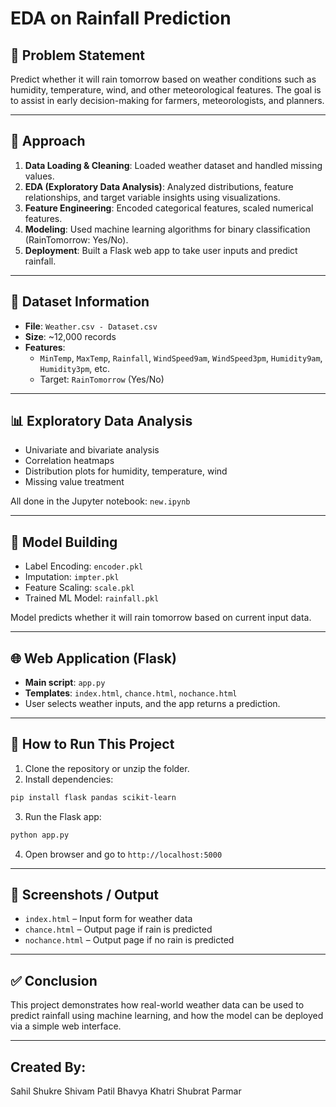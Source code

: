 # EDA on Rainfall Prediction

## 🧠 Problem Statement

Predict whether it will rain tomorrow based on weather conditions such as humidity, temperature, wind, and other meteorological features. The goal is to assist in early decision-making for farmers, meteorologists, and planners.

---

## 🧪 Approach

1. **Data Loading & Cleaning**: Loaded weather dataset and handled missing values.
2. **EDA (Exploratory Data Analysis)**: Analyzed distributions, feature relationships, and target variable insights using visualizations.
3. **Feature Engineering**: Encoded categorical features, scaled numerical features.
4. **Modeling**: Used machine learning algorithms for binary classification (RainTomorrow: Yes/No).
5. **Deployment**: Built a Flask web app to take user inputs and predict rainfall.

---

## 📂 Dataset Information

- **File**: `Weather.csv - Dataset.csv`
- **Size**: \~12,000 records
- **Features**:
  - `MinTemp`, `MaxTemp`, `Rainfall`, `WindSpeed9am`, `WindSpeed3pm`, `Humidity9am`, `Humidity3pm`, etc.
  - Target: `RainTomorrow` (Yes/No)

---

## 📊 Exploratory Data Analysis

- Univariate and bivariate analysis
- Correlation heatmaps
- Distribution plots for humidity, temperature, wind
- Missing value treatment

All done in the Jupyter notebook: `new.ipynb`

---

## 🤖 Model Building

- Label Encoding: `encoder.pkl`
- Imputation: `impter.pkl`
- Feature Scaling: `scale.pkl`
- Trained ML Model: `rainfall.pkl`

Model predicts whether it will rain tomorrow based on current input data.

---

## 🌐 Web Application (Flask)

- **Main script**: `app.py`
- **Templates**: `index.html`, `chance.html`, `nochance.html`
- User selects weather inputs, and the app returns a prediction.

---

## 🧭 How to Run This Project

1. Clone the repository or unzip the folder.
2. Install dependencies:

```bash
pip install flask pandas scikit-learn
```

3. Run the Flask app:

```bash
python app.py
```

4. Open browser and go to `http://localhost:5000`

---

## 📸 Screenshots / Output

- `index.html` – Input form for weather data
- `chance.html` – Output page if rain is predicted
- `nochance.html` – Output page if no rain is predicted

---

## ✅ Conclusion

This project demonstrates how real-world weather data can be used to predict rainfall using machine learning, and how the model can be deployed via a simple web interface.

---

## Created By:
Sahil Shukre
Shivam Patil
Bhavya Khatri
Shubrat Parmar




